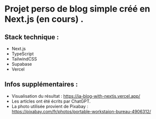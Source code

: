# Projet perso de blog simple créé en Next.js (en cours) .

## Stack technique :

- Next.js
- TypeScript
- TailwindCSS
- Supabase
- Vercel

## Infos supplémentaires :

- Visualisation du résultat : https://ja-blog-with-nextjs.vercel.app/
- Les articles ont été écrits par ChatGPT.
- La photo utilisée provient de Pixabay : https://pixabay.com/fr/photos/portable-workstaion-bureau-4906312/ 
